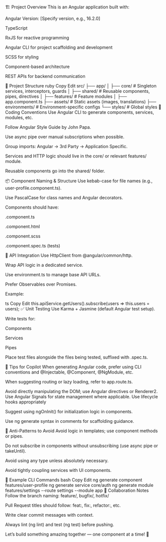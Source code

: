 <!-- Use this file to provide workspace-specific custom instructions to Copilot. For more details, visit https://code.visualstudio.com/docs/copilot/copilot-customization#_use-a-githubcopilotinstructionsmd-file -->
🏗️ Project Overview
This is an Angular application built with:

Angular Version: [Specify version, e.g., 16.2.0]

TypeScript

RxJS for reactive programming

Angular CLI for project scaffolding and development

SCSS for styling

Component-based architecture

REST APIs for backend communication

📁 Project Structure
ruby
Copy
Edit
src/
├── app/
│   ├── core/             # Singleton services, interceptors, guards
│   ├── shared/           # Reusable components, pipes, directives
│   ├── features/         # Feature modules
│   ├── app.component.ts
├── assets/               # Static assets (images, translations)
├── environments/         # Environment-specific configs
└── styles/               # Global styles
🧱 Coding Conventions
Use Angular CLI to generate components, services, modules, etc.

Follow Angular Style Guide by John Papa.

Use async pipe over manual subscriptions when possible.

Group imports: Angular → 3rd Party → Application Specific.

Services and HTTP logic should live in the core/ or relevant features/ module.

Reusable components go into the shared/ folder.

📦 Component Naming & Structure
Use kebab-case for file names (e.g., user-profile.component.ts).

Use PascalCase for class names and Angular decorators.

Components should have:

.component.ts

.component.html

.component.scss

.component.spec.ts (tests)

🔌 API Integration
Use HttpClient from @angular/common/http.

Wrap API logic in a dedicated service.

Use environment.ts to manage base API URLs.

Prefer Observables over Promises.

Example:

ts
Copy
Edit
this.apiService.getUsers().subscribe(users => this.users = users);
✅ Unit Testing
Use Karma + Jasmine (default Angular test setup).

Write tests for:

Components

Services

Pipes

Place test files alongside the files being tested, suffixed with .spec.ts.

🧠 Tips for Copilot
When generating Angular code, prefer using CLI conventions and @Injectable, @Component, @NgModule, etc.

When suggesting routing or lazy loading, refer to app.route.ts.

Avoid directly manipulating the DOM; use Angular directives or Renderer2.
Use Angular Signals for state management where applicable.
Use lifecycle hooks appropriately

Suggest using ngOnInit() for initialization logic in components.

Use ng generate syntax in comments for scaffolding guidance.

🚫 Anti-Patterns to Avoid
Avoid logic in templates; use component methods or pipes.

Do not subscribe in components without unsubscribing (use async pipe or takeUntil).

Avoid using any type unless absolutely necessary.

Avoid tightly coupling services with UI components.

📄 Example CLI Commands
bash
Copy
Edit
ng generate component features/user-profile
ng generate service core/auth
ng generate module features/settings --route settings --module app
🙌 Collaboration Notes
Follow the branch naming: feature/, bugfix/, hotfix/

Pull Request titles should follow: feat:, fix:, refactor:, etc.

Write clear commit messages with context.

Always lint (ng lint) and test (ng test) before pushing.

Let’s build something amazing together — one component at a time! 🚀